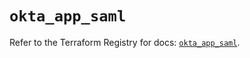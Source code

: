 # `okta_app_saml`

Refer to the Terraform Registry for docs: [`okta_app_saml`](https://registry.terraform.io/providers/okta/okta/4.9.0/docs/resources/app_saml).
